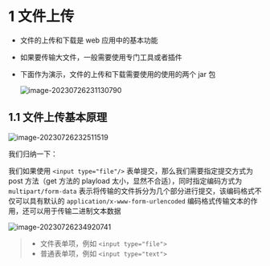 # 1 文件上传

- 文件的上传和下载是 web 应用中的基本功能

- 如果要传输大文件，一般需要使用专门工具或者插件

- 下面作为演示，文件的上传和下载需要使用的使用的两个 jar 包

  ![image-20230726231130790](https://new-blog-image.oss-cn-hangzhou.aliyuncs.com/img/image-20230726231130790.png)

## 1.1 文件上传基本原理

![image-20230726232511519](https://new-blog-image.oss-cn-hangzhou.aliyuncs.com/img/image-20230726232511519.png)

我们归纳一下：

我们如果使用 `<input type="file"/>`  表单提交，那么我们需要指定提交方式为 post 方法（get 方法的 playload 太小，显然不合适），同时指定编码方式为 `multipart/form-data` 表示将传输的文件拆分为几个部分进行提交，该编码格式不仅可以具有默认的 `application/x-www-form-urlencoded` 编码格式传输文本的作用，还可以用于传输二进制文本数据

![image-20230726234920741](https://new-blog-image.oss-cn-hangzhou.aliyuncs.com/img/image-20230726234920741.png)

> - 文件表单项，例如 `<input type="file">`
> - 普通表单项，例如 `<input type="text">`